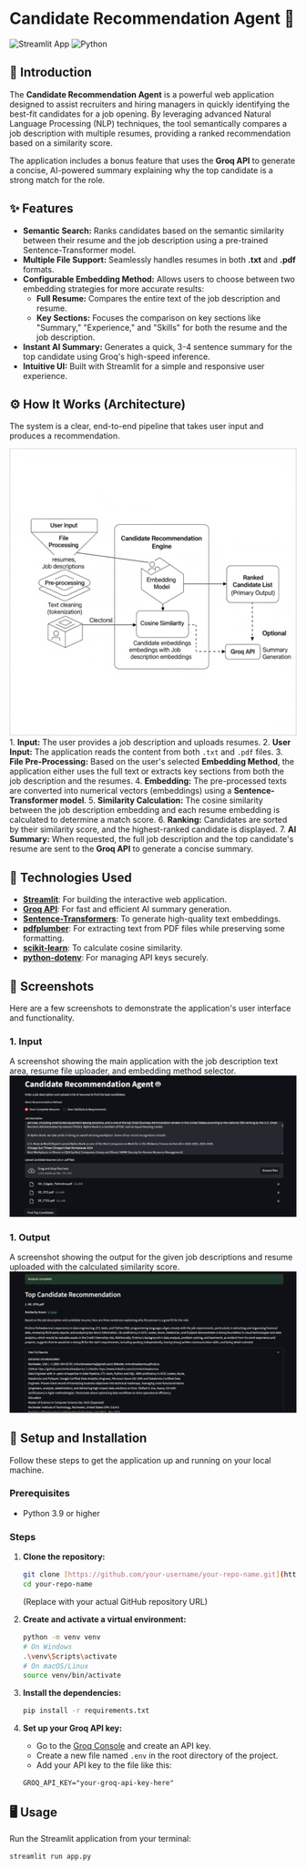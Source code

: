 # Candidate Recommendation Agent 🤖

![Streamlit App](https://img.shields.io/badge/Streamlit-App-FF4B4B?style=for-the-badge&logo=streamlit)
![Python](https://img.shields.io/badge/Python-3.9+-3776AB?style=for-the-badge&logo=python)

## 📖 Introduction

The **Candidate Recommendation Agent** is a powerful web application designed to assist recruiters and hiring managers in quickly identifying the best-fit candidates for a job opening. By leveraging advanced Natural Language Processing (NLP) techniques, the tool semantically compares a job description with multiple resumes, providing a ranked recommendation based on a similarity score.

The application includes a bonus feature that uses the **Groq API** to generate a concise, AI-powered summary explaining why the top candidate is a strong match for the role.

## ✨ Features

-   **Semantic Search:** Ranks candidates based on the semantic similarity between their resume and the job description using a pre-trained Sentence-Transformer model.
-   **Multiple File Support:** Seamlessly handles resumes in both **.txt** and **.pdf** formats.
-   **Configurable Embedding Method:** Allows users to choose between two embedding strategies for more accurate results:
    -   **Full Resume:** Compares the entire text of the job description and resume.
    -   **Key Sections:** Focuses the comparison on key sections like "Summary," "Experience," and "Skills" for both the resume and the job description.
-   **Instant AI Summary:** Generates a quick, 3-4 sentence summary for the top candidate using Groq's high-speed inference.
-   **Intuitive UI:** Built with Streamlit for a simple and responsive user experience.

## ⚙️ How It Works (Architecture)

The system is a clear, end-to-end pipeline that takes user input and produces a recommendation.

![System Diagram](images/system_diagram.png)  1.  **Input:** The user provides a job description and uploads resumes.
2.  **User Input:** The application reads the content from both `.txt` and `.pdf` files.
3.  **File Pre-Processing:** Based on the user's selected **Embedding Method**, the application either uses the full text or extracts key sections from both the job description and the resumes.
4.  **Embedding:** The pre-processed texts are converted into numerical vectors (embeddings) using a **Sentence-Transformer model**.
5.  **Similarity Calculation:** The cosine similarity between the job description embedding and each resume embedding is calculated to determine a match score.
6.  **Ranking:** Candidates are sorted by their similarity score, and the highest-ranked candidate is displayed.
7.  **AI Summary:** When requested, the full job description and the top candidate's resume are sent to the **Groq API** to generate a concise summary.

## 🔧 Technologies Used

-   **[Streamlit](https://streamlit.io/)**: For building the interactive web application.
-   **[Groq API](https://groq.com/)**: For fast and efficient AI summary generation.
-   **[Sentence-Transformers](https://www.sbert.net/)**: To generate high-quality text embeddings.
-   **[pdfplumber](https://github.com/jsvine/pdfplumber)**: For extracting text from PDF files while preserving some formatting.
-   **[scikit-learn](https://scikit-learn.org/)**: To calculate cosine similarity.
-   **[python-dotenv](https://pypi.org/project/python-dotenv/)**: For managing API keys securely.

## 📸 Screenshots

Here are a few screenshots to demonstrate the application's user interface and functionality.

### **1. Input**
A screenshot showing the main application with the job description text area, resume file uploader, and embedding method selector.
![Input Form](images/input.png)

### **1. Output**
A screenshot showing the output for the given job descriptions and resume uploaded with the calculated similarity score.
![Input Form](images/output.png)

## 🚀 Setup and Installation

Follow these steps to get the application up and running on your local machine.

### Prerequisites

-   Python 3.9 or higher

### Steps

1.  **Clone the repository:**
    ```bash
    git clone [https://github.com/your-username/your-repo-name.git](https://github.com/your-username/your-repo-name.git)
    cd your-repo-name
    ```
    (Replace with your actual GitHub repository URL)

2.  **Create and activate a virtual environment:**
    ```bash
    python -m venv venv
    # On Windows
    .\venv\Scripts\activate
    # On macOS/Linux
    source venv/bin/activate
    ```

3.  **Install the dependencies:**
    ```bash
    pip install -r requirements.txt
    ```

4.  **Set up your Groq API key:**
    -   Go to the [Groq Console](https://console.groq.com/) and create an API key.
    -   Create a new file named `.env` in the root directory of the project.
    -   Add your API key to the file like this:
    ```env
    GROQ_API_KEY="your-groq-api-key-here"
    ```

## 🖥️ Usage

Run the Streamlit application from your terminal:

```bash
streamlit run app.py